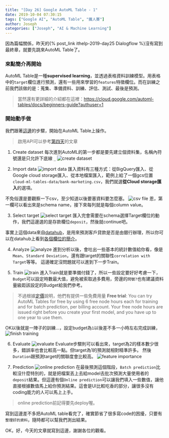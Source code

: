 ```yaml
---
title: "[Day 26] Google AutoML Table - 1"
date: 2019-10-04 07:30:15
tags: ["Google AI", "AutoML Table", "鐵人賽"]
author: Joseph
categories: ["Joseph", "AI & Machine Learning"]
---
```

因為篇幅關係，昨天的{% post_link ithelp-2019-day25 Dialogflow %}沒有寫到最終章，就要先跳來AutoML Table了。

### 來點簡介再開始
AutoML Table是一種**supervised learning**，並透過表格資料訓練模型。用表格中的`target`欄位進行預測，還有一些用來學習的`features`特徵欄位。而在訓練之前我們該做的是：蒐集、準備資料、訓練、評估、測試、最後是預測。
> 當然還有更詳細的介紹都在這裡：https://cloud.google.com/automl-tables/docs/beginners-guide?authuser=1
<!-- more -->

### 開始動手做
我們跟著[這邊](https://cloud.google.com/automl-tables/docs/quickstart?authuser=1)的步驟，開始在AutoML Table上操作。

> 啟用API可以參考[第四天](https://ithelp.ithome.com.tw/articles/10214988)的文章

1. Create dataset
每次進到AutoML的第一步都是要先建立個資料集，名稱內符號還是只允許下底線 `_`
![create dataset](create-dataset.jpg)

2. Import data
![import data](import-data.jpg)
匯入資料有三種方式：從BigQuery匯入、從Google cloud storage匯入、從本地檔案匯入，範例上給了一個gcs位置`cloud-ml-tables-data/bank-marketing.csv`，我們就選**從Cloud storage匯入**的選項。

不免俗還是要觀察一下csv，至少知道以後要塞資料要怎麼塞。
![csv file](csv-file.jpg)
恩，第一欄可以看出來是schema name，接下來每列就是每個column value。

3. Select target
![select target](select-target.jpg)
匯入完會需要在schema選擇Target欄位的動作，我們這邊選的是存款欄位`deposit`，然後就continue吧。

事實上這個data來自[datahub](https://datahub.io/machine-learning/bank-marketing#data-cli)，是用來預測客戶貸款是否是由銀行辦理，所以你可以在datahub上看到[各個欄位的簡介](https://datahub.io/machine-learning/bank-marketing#attribute-information)。

4. Analyze
![analyze](analyze.jpg)
進到分析以後，會吐出一些基本的統計數值給你看，像是`Mean`、`Standard Deviation`，還有跟target的關聯性`correlation with Target`等等。
這邊確定沒問題就可以進到下一步Train。

5. Train
![train](train.jpg)
進入Train就是要準備付錢了，所以一些設定要好好考慮一下，`Budget`可以設定時數最大值，避免被索取過多費用，旁邊的`問號?`也有建議資料量級距該設定的Budget給我們參考。
> 不過根據[定價](https://cloud.google.com/automl-tables/pricing?authuser=1)說明，他們有提供一些免費用量
> **Free trial**: You can try AutoML Tables for free by using 6 free node hours each for training and for batch prediction, per billing account. Your free node hours are issued right before you create your first model, and you have up to one year to use them.

OK以後就是一陣子的訓練...，設定budget為`1`以後差不多一小時左右完成訓練，
![finish training](finish-training.jpg)

6. Evaluate
![evaluate](evaluate.jpg)
Evaluate步驟則可以看出來，target為2的樣本數少很多，錯誤率也會比較高一點。但target為1的預測就相對精準許多。
然後`Duration`跟預測target的關聯度會比較高。
![feature importance](feature-importance.jpg)

7. Prediction
![online prediction](online-prediction.jpg)
在最後預測這個階段，`Batch prediction`比較沒什麼特別的，就是把檔案丟上去給model去批次預測大量使用者的`deposit`結果。但這邊有個`Online prediction`可以讓我們填入一些數值，讓他直接根據數值馬上給你預測結果。這會是UI比較吃香的部分，讓很多沒有coding能力的人可以馬上上手。
> online prediction前記得要先deploy喔。


寫到這邊差不多把AutoML table看完了，確實節省了很多寫code的困擾，只要有`整理好的資料`，隨時都可以幫我們測出結果。

OK，好，今天的文章就寫到這邊，謝謝各位的觀看。
